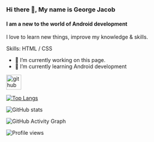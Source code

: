 ### Hi there 👋, My name is George Jacob
#### I am a new to the world of Android development
I love to learn new things, improve my knowledge & skills.

Skills:  HTML / CSS

- 🔭 I’m currently working on this page. 
- 🌱 I’m currently learning Android development 


[<img src='https://cdn.jsdelivr.net/npm/simple-icons@3.0.1/icons/github.svg' alt='github' height='40'>](https://github.com/georgejka)  

[![Top Langs](https://github-readme-stats.vercel.app/api/top-langs/?username=georgejka)](https://github.com/anuraghazra/github-readme-stats)

![GitHub stats](https://github-readme-stats.vercel.app/api?username=georgejka&show_icons=true)  

![GitHub Activity Graph](https://activity-graph.herokuapp.com/graph?username=georgejka)  

![Profile views](https://gpvc.arturio.dev/georgejka)  
